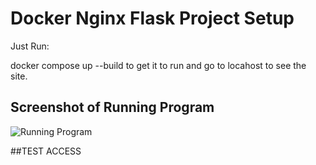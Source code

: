 # Docker Nginx Flask Project Setup

Just Run:

docker compose up --build to get it to run and go to locahost to see the site.

## Screenshot of Running Program

![Running Program](screenshots/running-program.png)

##TEST ACCESS 